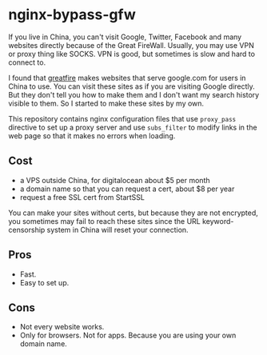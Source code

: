nginx-bypass-gfw
================

If you live in China, you can't visit Google, Twitter, Facebook and many
websites directly because of the Great FireWall. Usually, you may use VPN
or proxy thing like SOCKS. VPN is good, but sometimes is slow and hard to
connect to.

I found that [greatfire](https://github.com/greatfire/wiki) makes websites
that serve google.com for users in China to use. You can visit these sites
as if you are visiting Google directly. But they don't tell you how to make
them and I don't want my search history visible to them. So I started to
make these sites by my own.

This repository contains nginx configuration files that use `proxy_pass`
directive to set up a proxy server and use `subs_filter` to modify links in
the web page so that it makes no errors when loading.

Cost
----

* a VPS outside China, for digitalocean about $5 per month
* a domain name so that you can request a cert, about $8 per year
* request a free SSL cert from StartSSL

You can make your sites without certs, but because they are not encrypted,
you sometimes may fail to reach these sites since the URL keyword-censorship
system in China will reset your connection.

Pros
----

* Fast.
* Easy to set up.

Cons
----

* Not every website works.
* Only for browsers. Not for apps. Because you are using your own domain name.
